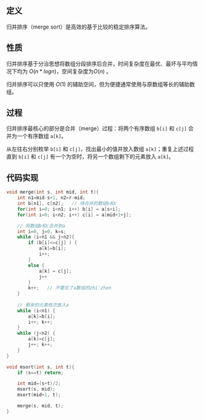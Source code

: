 
## 定义

归并排序（merge sort）是高效的基于比较的稳定排序算法。

## 性质
归并排序基于分治思想将数组分段排序后合并，时间复杂度在最优、最坏与平均情况下均为 $O(n*log{n})$，空间复杂度为$O(n)$ 。

归并排序可以只使用 $O(1)$ 的辅助空间，但为便捷通常使用与原数组等长的辅助数组。

## 过程
归并排序最核心的部分是合并（merge）过程：将两个有序数组 `b[i]` 和 `c[j]` 合并为一个有序数组 `a[k]`。

从左往右分别枚举 `b[i]` 和 `c[j]`，找出最小的值并放入数组 `a[k]`；重复上述过程直到 `b[i]` 和 `c[j]` 有一个为空时，将另一个数组剩下的元素放入 `a[k]`。

## 代码实现
```cpp
void merge(int s, int mid, int t){
	int n1=mid-s+1, n2=r-mid;
	int b[n1], c[n2];   // 待合并的数组b和c
	for(int i=0; i<n1; i++) b[i] = a[s+i];
	for(int i=0; i<n2; i++) c[i] = a[mid+1+j];

	// 将数组b和c合并到a
	int i=0, j=0, k=s;
	while (i<n1 && j<n2){
		if (b[i]<=c[j] ) {
			a[k]=b[i];
			i++; 
		}
		else {
			a[k] = c[j];
			j++
		}
		k++;   // 不要忘了a数组的zhi'zhen
	}
	
	// 剩余的元素依次放入a
	while (i<n1) { 
		a[k]=b[i]; 
		i++; k++;
	}
	while (j<n2) { 
		a[k]=c[j]; 
		j++; k++;
	}
}

void msort(int s, int t){
	if (s==t) return;

	int mid=(s+t)/2;
	msort(s, mid);
	msort(mid+1, t);

	merge(s, mid, t);
}
```
<!--stackedit_data:
eyJoaXN0b3J5IjpbLTIwMDU4NDgwMjMsMTUwNjQ0MzExLDE2Mz
M1NzgyMjMsMjA0MDI5NzYyMl19
-->